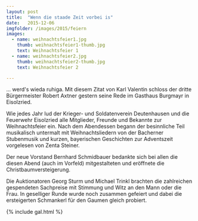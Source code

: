 ```yaml
---
layout: post
title:  "Wenn die staade Zeit vorbei is"
date:   2015-12-06
imgfolder: /images/2015/feiern
images:
  - name: weihnachtsfeier1.jpg
    thumb: weihnachtsfeier1-thumb.jpg
    text: Weihnachtsfeier 1
  - name: weihnachtsfeier2.jpg
    thumb: weihnachtsfeier2-thumb.jpg
    text: Weihnachtsfeier 2

---
```


... werd's wieda ruhiga. Mit diesem Zitat von Karl Valentin schloss der dritte Bürgermeister Robert Axtner gestern seine Rede im Gasthaus Burgmayr in Eisolzried.

Wie jedes Jahr lud der Krieger- und Soldatenverein Deutenhausen und die Feuerwehr Eisolzried alle Mitglieder, Freunde und Bekannte zur Weihnachtsfeier ein. Nach dem Abendessen begann der besinnliche Teil musikalisch untermalt mit Weihnachtsliedern von der Bacherner Stubenmusik und kurzen, bayerischen Geschichten zur Adventszeit vorgelesen von Zenta Steiner.

Der neue Vorstand Bernhard Schmidbauer bedankte sich bei allen die diesen Abend (auch im Vorfeld) mitgestalteten und eröffnete die Christbaumversteigerung.

Die Auktionatoren Georg Sturm und Michael Trinkl brachten die zahlreichen gespendeten Sachpreise mit Stimmung und Witz an den Mann oder die Frau. In geselliger Runde wurde noch zusammen gefeiert und dabei die ersteigerten Schmankerl für den Gaumen gleich probiert.

{% include gal.html %}

